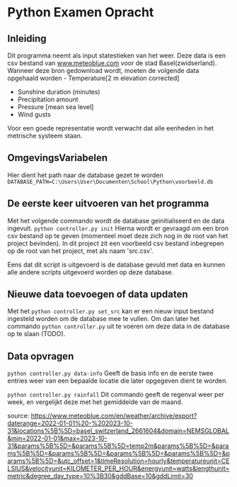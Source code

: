 # Python Examen Opracht

## Inleiding
Dit programma neemt als input statestieken van het weer. Deze data is een csv bestand van www.meteoblue.com voor de stad Basel(zwidserland).
Wanneer deze bron gedownload wordt, moeten de volgende data opgehaald worden 
    - Temperature[2 m elevation corrected]
  - Sunshine duration (minutes)
  - Precipitation amount
  - Pressure [mean sea level]
  - Wind gusts

Voor een goede representatie wordt verwacht dat alle eenheden in het metrische systeem staan.

## OmgevingsVariabelen
Hier dient het path naar de database gezet te worden
````DATABASE_PATH=C:\Users\User\Documenten\School\Python\voorbeeld.db````

## De eerste keer uitvoeren van het programma
Met het volgende commando wordt de database geinitialiseerd en de data ingevult.
``python controller.py init``
Hierna wordt er gevraagd om een bron csv bestand op te geven (momenteel moet deze zich nog in de root van het project bevinden).
In dit project zit een voorbeeld csv bestand inbegrepen op de root van het project, met als naam 'src.csv'.

Eens dat dit script is uitgevoerd is de database gevuld met data en kunnen alle andere scripts uitgevoerd worden op deze database.

## Nieuwe data toevoegen of data updaten
Met het ``python controller.py set_src`` kan er een nieuw input bestand ingesteld worden om de database mee te vullen. Om dan later het commando ``python controller.py`` uit te voeren om deze data in de database op te slaan (TODO).

## Data opvragen
``python controller.py data-info``
Geeft de basis info en de eerste twee entries weer van een bepaalde locatie die later opgegeven dient te worden.

``python controller.py rainfall``
Dit commando geeft de regenval weer per week, en vergelijkt deze met het gemiddelde van de maand.


source: https://www.meteoblue.com/en/weather/archive/export?daterange=2022-01-01%20-%202023-10-31&locations%5B%5D=basel_switzerland_2661604&domain=NEMSGLOBAL&min=2022-01-01&max=2023-10-31&params%5B%5D=&params%5B%5D=temp2m&params%5B%5D=&params%5B%5D=&params%5B%5D=&params%5B%5D=&params%5B%5D=&params%5B%5D=&utc_offset=1&timeResolution=hourly&temperatureunit=CELSIUS&velocityunit=KILOMETER_PER_HOUR&energyunit=watts&lengthunit=metric&degree_day_type=10%3B30&gddBase=10&gddLimit=30